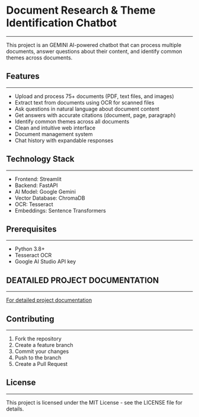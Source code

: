 # Document Research & Theme Identification Chatbot
----

This project is an GEMINI AI-powered chatbot that can process multiple documents, answer questions about their content, and identify common themes across documents.

## Features
----

- Upload and process 75+ documents (PDF, text files, and images)
- Extract text from documents using OCR for scanned files
- Ask questions in natural language about document content
- Get answers with accurate citations (document, page, paragraph)
- Identify common themes across all documents
- Clean and intuitive web interface
- Document management system
- Chat history with expandable responses

## Technology Stack
----

- Frontend: Streamlit
- Backend: FastAPI
- AI Model: Google Gemini
- Vector Database: ChromaDB
- OCR: Tesseract
- Embeddings: Sentence Transformers

## Prerequisites
----

- Python 3.8+
- Tesseract OCR
- Google AI Studio API key

## DEATAILED PROJECT DOCUMENTATION
----

[For detailed project documentation](./docs/PROJECT_DOCUMENTATION.md)

## Contributing
----

1. Fork the repository
2. Create a feature branch
3. Commit your changes
4. Push to the branch
5. Create a Pull Request

## License
----

This project is licensed under the MIT License - see the LICENSE file for details.
